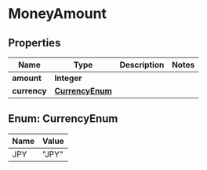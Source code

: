 
# MoneyAmount

## Properties
Name | Type | Description | Notes
------------ | ------------- | ------------- | -------------
**amount** | **Integer** |  | 
**currency** | [**CurrencyEnum**](#CurrencyEnum) |  | 



<a name="CurrencyEnum"></a>
## Enum: CurrencyEnum
Name | Value
---- | -----
JPY | &quot;JPY&quot;



